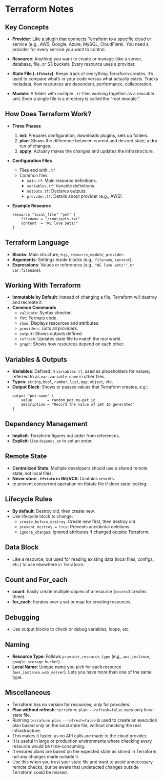 # Terraform Notes

## Key Concepts

- **Provider**: Like a plugin that connects Terraform to a specific cloud or service (e.g., AWS, Google, Azure, MySQL, CloudFlare). You need a provider for every service you want to control.

- **Resource**: Anything you want to create or manage (like a server, database, file, or S3 bucket). Every resource uses a provider.

- **State File (`.tfstate`)**: Keeps track of everything Terraform creates. It’s used to compare what’s in your code versus what actually exists. Tracks metadata, how resources are dependent, performance, collaboration.

- **Module**: A folder with multiple `.tf` files working together as a reusable unit. Even a single file in a directory is called the “root module.”

## How Does Terraform Work?

- **Three Phases**
  1. **init**: Prepares configuration, downloads plugins, sets up folders.
  2. **plan**: Shows the difference between current and desired state; a dry run of changes.
  3. **apply**: Actually makes the changes and updates the infrastructure.

- **Configuration Files**
  - Files end with `.tf`
  - Common files:
    - `main.tf`: Main resource definitions.
    - `variables.tf`: Variable definitions.
    - `outputs.tf`: Declares outputs.
    - `provider.tf`: Details about provider (e.g., AWS).

- **Example Resource**
  ```hcl
  resource "local_file" "pet" {
      filename = "/root/pets.txt"
      content  = "WE love pets!"
  }
  ```

## Terraform Language

- **Blocks**: Main structure, e.g., `resource`, `module`, `provider`.
- **Arguments**: Settings inside blocks (e.g., `filename`, `content`).
- **Expressions**: Values or references (e.g., `"WE love pets!"`, or `var.filename`).

## Working With Terraform

- **Immutable by Default**: Instead of changing a file, Terraform will destroy and recreate it.
- **Common Commands**
  - `validate`: Syntax checker.
  - `fmt`: Formats code.
  - `show`: Displays resources and attributes.
  - `providers`: Lists all providers.
  - `output`: Shows outputs defined.
  - `refresh`: Updates state file to match the real world.
  - `graph`: Shows how resources depend on each other.

## Variables & Outputs

- **Variables**: Defined in `variables.tf`, used as placeholders for values; referred to as `var.variable_name` in other files.
- **Types**: `string`, `bool`, `number`, `list`, `map`, `object`, etc.
- **Output Block**: Shows or passes values that Terraform creates, e.g.:
  ```hcl
  output "pet-name" {
      value       = random_pet.my-pet.id
      description = "Record the value of pet ID generated"
  }
  ```

## Dependency Management

- **Implicit**: Terraform figures out order from references.
- **Explicit**: Use `depends_on` to set an order.

## Remote State

- **Centralized State**: Multiple developers should use a shared remote state, not local files.
- **Never store `.tfstate` in Git/VCS**: Contains secrets.
- to prevent concurrent operation on tfstate file tf does state locking.

## Lifecycle Rules

- **By default**: Destroy old, then create new.
- Use lifecycle block to change:
  - `create_before_destroy`: Create new first, then destroy old.
  - `prevent_destroy = true`: Prevents accidental deletions.
  - `ignore_changes`: Ignored attributes if changed outside Terraform.

## Data Block

- Like a resource, but used for reading existing data (local files, configs, etc.) to use elsewhere in Terraform.

## Count and For_each

- **count**: Easily create multiple copies of a resource (`count=3` creates three).
- **for_each**: Iterates over a set or map for creating resources.

## Debugging

- Use output blocks to check or debug variables, loops, etc.

## Naming

- **Resource Type**: Follows `provider_resource_type` (e.g., `aws_instance`, `google_storage_bucket`).
- **Local Name**: Unique name you pick for each resource (`aws_instance.web_server`). Lets you have more than one of the same type.

## Miscellaneous
- Terraform has no version for resources; only for providers.
- **Plan without refresh**: `terraform plan --refresh=false` uses only local state file.
- Running `terraform plan --refresh=false` is used to create an execution plan based only on the local state file, without checking the real infrastructure.
- This makes it faster, as no API calls are made to the cloud provider.
- It is useful in large or production environments where checking every resource would be time-consuming.
- It ensures plans are based on the expected state as stored in Terraform, not any changes made outside it.
- Use this when you trust your state file and want to avoid unnecessary remote checks, but be aware that undetected changes outside Terraform could be missed.